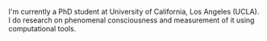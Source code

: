 I'm currently a PhD student at University of California, Los Angeles (UCLA).
I do research on phenomenal consciousness and measurement of it using computational tools.